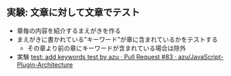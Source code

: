 ## 実験: 文章に対して文章でテスト

-   章毎の内容を紹介するまえがきを作る
-   まえがきに書かれている"キーワード"が章に含まれているかをテストする
    -   その章より前の章にキーワードが含まれている場合は除外
-   実験 [test: add keywords test by azu · Pull Request #83 · azu/JavaScript-Plugin-Architecture](https://github.com/azu/JavaScript-Plugin-Architecture/pull/83 "test: add keywords test by azu · Pull Request #83 · azu/JavaScript-Plugin-Architecture")
